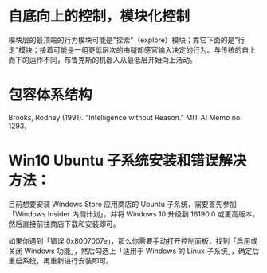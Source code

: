 # 自底向上的控制，模块化控制
模块层的最顶端的行为模块可能是"探索"（explore）模块；靠它下面的是"行走"模块；接着可能是一组更低层次的由腿部感官输入决定的行为。与传统的自上而下的运作不同，布鲁克斯的机器人从最低层开始向上活动。

# 包容体系结构
Brooks, Rodney (1991). "Intelligence without Reason." MIT AI Memo no. 1293.

# Win10 Ubuntu 子系统安装和错误解决方法：
目前想要安装 Windows Store 应用商店的 Ubuntu 子系统，需要首先参加「Windows Insider 内测计划」，并将 Windows 10 升级到 16190.0 或更高版本，然后直接前往商店下载和安装即可。

如果你遇到「错误 0x8007007e」，那么你需要手动打开控制面板，找到「启用或关闭 Windows 功能」，然后勾选上「适用于 Windows 的 Linux 子系统」，确定后重启系统，再重新进行安装即可。

